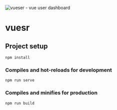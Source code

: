 ![vueser - vue user dashboard](https://raw.githubusercontent.com/turbopasi/vue-user-dashboard/master/readme/header-logo.png)

# vuesr

## Project setup
```
npm install
```

### Compiles and hot-reloads for development
```
npm run serve
```

### Compiles and minifies for production
```
npm run build
```
